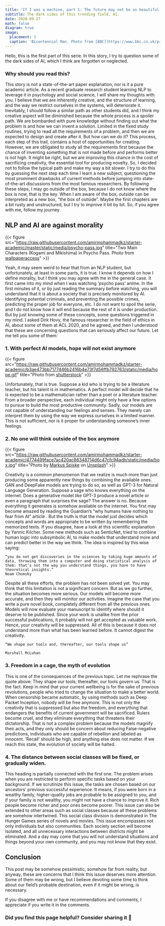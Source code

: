 ```yaml
---
title: 'If I was a machine, part 1: The future may not be as beautiful as we think.'
subtitle: The dark sides of this trending field, AI.
date: 2020-09-27
math: false
diagram: true
image:
  placement: 3
  caption: 'Bicentennial Man. Photo from [BBC](https://www.bbc.co.uk/programmes/b007c14w)'
---
```


Hello, this is the first part of this serie. In this story, I try to question some of the dark sides of AI, which I think are forgotten or neglected.

### Why should you read this?

This story is not a state-of-the-art paper explanation, nor is it a pure academic article. As a recent graduate research student learning NLP to leverage it in psychology and social science, I will share my thoughts with you. I believe that we are inherently creative, and the structure of learning, and the way we restrict ourselves in the systems, will deteriorate it. Inevitably, I should follow a similar path as other students did, and I think my creative aspect will be diminished because the whole process is a spoiler path. We are bombarded with pure knowledge without finding out what the problem is and how we can invent a solution. Limited in the fixed study routines, trying to read all the requirements of a problem, and then we are expected to design and create after it. But how can we do it? This process, each step of this trail, contains a host of opportunities for creating. However, we are obligated to study all the requirements first because the chance of inventing something that is not made before and performs better is not high. It might be right, but we are improving this chance in the cost of sacrificing creativity, the essential tool for producing novelty. So, I decided not to follow the typical path and make my way a bit slower. I try to do this by guessing the next step each time I learn a new subject, questioning the most prominent drawbacks of current methods before jumping into state-of-the-art discussions from the most famous researchers.
By following these steps, I may go outside of the box, because I do not know where the box is now, that is the key. When I am aware of the box, outside can be interpreted as a new box, “the box of outside”. Maybe the first chapters are a bit rusty and unstructured, but I try to improve it bit by bit. So, if you agree with me, follow my journey.

## NLP and AI are against morality

{{< figure src="https://raw.githubusercontent.com/amirmohammadkz/starter-academic/master/static/media/psycho-pass.jpg" title="Two Main Characters (Kogami and Mikishima) in Psycho Pass. Photo from [wallpaperaccess](https://wallpaperaccess.com/psycho-pass)" >}}


Yeah, it may seem weird to hear that from an NLP student, but unfortunately, at least in some parts, it is true. I know it depends on how I define morality, but I think you may agree with me in the general case. It first came into my mind when I was watching ‘psycho pass’ anime. In the first minutes of it, or by just reading the summary before watching, you will understand that it is about a society that is precisely monitored by AI. Identifying potential criminals, and preventing the possible crimes, predicting the proper job for everyone, etc. I do not want to spoil the serie, and I do not know how it will end because the rest of it is under production. But by just knowing some of these concepts, some questions triggered in my mind. I asked Dirk Hovy, the famous researcher in the field of ethics in AI, about some of them at ACL 2020, and he agreed, and then I understood that these are concerning questions that can seriously affect our future. Let me tell you some of them:

### 1. With perfect AI models, hope will not exist anymore

{{< figure src="https://raw.githubusercontent.com/amirmohammadkz/starter-academic/b3ae473bb7177446b2416b4e73f7d56ffb792763/static/media/hope.gif" title="Photo from [shutterstock](https://www.shutterstock.com/)" >}}

Unfortunately, that is true. Suppose a kid who is trying to be a literature teacher, but his talent is in mathematics. A perfect model will decide that he is expected to be a mathematician rather than a poet or a literature teacher. From a broader perspective, each individual might only have a few options to pursue to build the most productive community. Sadly, our models are not capable of understanding our feelings and senses. They merely can interpret them by using the way we express ourselves in a limited manner. This is not sufficient, nor is it proper for understanding someone’s inner feelings.

### 2. No one will think outside of the box anymore

{{< figure src="https://raw.githubusercontent.com/amirmohammadkz/starter-academic/4774499face7ac420ac86348714d6c47cfc94adb/static/media/box.jpg" title="Photo by [Markus Spiske](https://unsplash.com/@markusspiske?utm_source=medium&utm_medium=referral) on [Unsplash](https://unsplash.com/)" >}}

Creativity is a common phenomenon that we realize is much more than just producing some apparently new things by combining the available ones. GAN and DeepFake models are trying to do so, as well as GPT-3 for Natural Language Generation. Suppose a sage who knows everything on the internet. Does a generative model like GPT-3 produce a novel article or even a paragraph that surprises the sage? The answer is no. Because everything it generates is somehow available on the internet. You first may become amazed by reading the Guardian’s “why humans have nothing to fear from AI” article . But the truth is that the model just decides which concepts and words are appropriate to be written by remembering the memorized texts. If you disagree, have a look at this scientific explanation by Yannic Kilcher. Some new methods such as SenticNet, tried to combine human logic into subsymbolic AI, to make models that understand more and can predict better in the way we think. The idea is inspired by this wise saying:

    “you do not get discoveries in the sciences by taking huge amounts of data, throwing them into a computer and doing statistical analysis of them: that’s not the way you understand things, you have to have theoretical insights.”
    Noam Chomsky

Despite all these efforts, the problem has not been solved yet. You may think that this limitation is not a significant concern. But as we go further, the situation becomes more serious. Our models will become more accurate, and then they will monitor our activities. Imagine the case that you write a pure novel book, completely different from all the previous ones. Models will now evaluate your manuscript to identify where should it deserve to be published. Since your work is unalike from the prior successful publications, it probably will not get accepted as valuable work. Hence, your creativity will be suppressed. All of this is because it does not understand more than what has been learned before. It cannot digest the creativity.

    “We shape our tools and, thereafter, our tools shape us”

    Marshall McLuhan
    
### 3. Freedom in a cage, the myth of evolution

This is one of the consequences of the previous topic. Let me rephrase the quote above: They shape our tools; thereafter, our tools govern us. That is the fact. Keep in mind that your current wellbeing is for the sake of previous revolutions, people who tried to change the situation to make a better world. When censorship became automatic, by using methods such as Deep Packet Inception, nobody will be free anymore. This is not only the creativity that is suppressed but also the freedom, and everything that endangers the benefits of current government will be sacrificed. Rulers become cruel, and they eliminate everything that threatens their dictatorship. That is not a complex problem because the models magnify their acts, and they only should be concern about reducing False-negative predictions, individuals who are capable of rebellion and labeled as innocent. ‘Recall’ should be high, and anything else does not matter. If we reach this state, the evolution of society will be halted.

### 4. The distance between social classes will be fixed, or gradually widen.

This heading is partially connected with the first one. The problem arises when you are restricted to perform specific tasks based on your background. If we scrutinize this issue, the tasks are chosen based on our ancestors’ previous successful experience. It means, if you were born in a wealthy family, higher-quality jobs are probable to be assigned to you, and if your family is not wealthy, you might not have a chance to improve it. Rich people become richer and poor ones become poorer. This issue can also be extended to other areas such as social classes because all these problems are somehow intertwined. This social class division is demonstrated in The Hunger Games series of novels and movies. This issue encompasses not only individuals but also communities. Each society section will become isolated, and all unnecessary interactions between districts might be eliminated. And a day may come that you will not understand situations and things beyond your own community, and you may not know that they exist.

## Conclusion

This post may be somehow pessimistic, somehow far from reality, but anyway, these are concerns that I think this issue deserves more attention. Some of them may be wrong, but I believe devoting some time to think about our field’s probable destination, even if it might be wrong, is necessary.

If you disagree with me or have recommendations and comments, I appreciate if you write it in the comments.

### Did you find this page helpful? Consider sharing it 🙌
